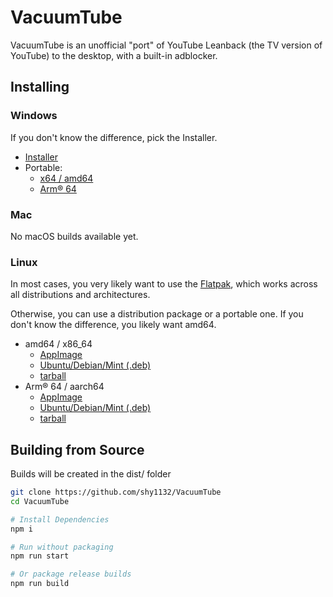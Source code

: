 # VacuumTube

VacuumTube is an unofficial "port" of YouTube Leanback (the TV version of YouTube) to the desktop, with a built-in adblocker.

## Installing

### Windows

If you don't know the difference, pick the Installer.

- [Installer](https://github.com/shy1132/VacuumTube/releases/latest/download/VacuumTube-Setup.exe)
- Portable:
  - [x64 / amd64](https://github.com/shy1132/VacuumTube/releases/latest/download/VacuumTube-x64-Portable.zip)
  - [Arm® 64](https://github.com/shy1132/VacuumTube/releases/latest/download/VacuumTube-arm64-Portable.zip)

### Mac
No macOS builds available yet.

### Linux

In most cases, you very likely want to use the [Flatpak](https://flathub.org/apps/rocks.shy.VacuumTube), which works across all distributions and architectures.

Otherwise, you can use a distribution package or a portable one. If you don't know the difference, you likely want amd64.

- amd64 / x86_64
  - [AppImage](https://github.com/shy1132/VacuumTube/releases/latest/download/VacuumTube-x86_64.AppImage)
  - [Ubuntu/Debian/Mint (.deb)](https://github.com/shy1132/VacuumTube/releases/latest/download/VacuumTube-amd64.deb)
  - [tarball](https://github.com/shy1132/VacuumTube/releases/latest/download/VacuumTube-x64.tar.gz)
- Arm® 64 / aarch64
  - [AppImage](https://github.com/shy1132/VacuumTube/releases/latest/download/VacuumTube-arm64.AppImage)
  - [Ubuntu/Debian/Mint (.deb)](https://github.com/shy1132/VacuumTube/releases/latest/download/VacuumTube-arm64.deb)
  - [tarball](https://github.com/shy1132/VacuumTube/releases/latest/download/VacuumTube-arm64.tar.gz)

## Building from Source

Builds will be created in the dist/ folder

```sh
git clone https://github.com/shy1132/VacuumTube
cd VacuumTube

# Install Dependencies
npm i

# Run without packaging
npm run start

# Or package release builds
npm run build
```
